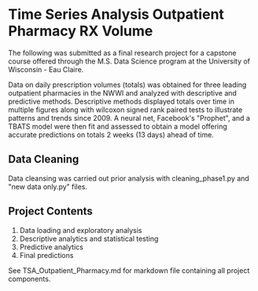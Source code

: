 # Time Series Analysis Outpatient Pharmacy RX Volume
The following was submitted as a final research project for a capstone course offered through the M.S. Data Science program at the University of Wisconsin - Eau Claire.

Data on daily prescription volumes (totals) was obtained for three leading outpatient pharmacies in the NWWI and analyzed with descriptive and predictive methods.  Descriptive methods displayed totals over time in multiple figures along with wilcoxon signed rank paired tests to illustrate patterns and trends since 2009.  A neural net, Facebook's "Prophet", and a TBATS model were then fit and assessed to obtain a model offering accurate predictions on totals 2 weeks (13 days) ahead of time.

## Data Cleaning
Data cleansing was carried out prior analysis with cleaning_phase1.py and "new data only.py" files.

## Project Contents
1. Data loading and exploratory analysis
2. Descriptive analytics and statistical testing
3. Predictive analytics
4. Final predictions

See TSA_Outpatient_Pharmacy.md for markdown file containing all project components.
